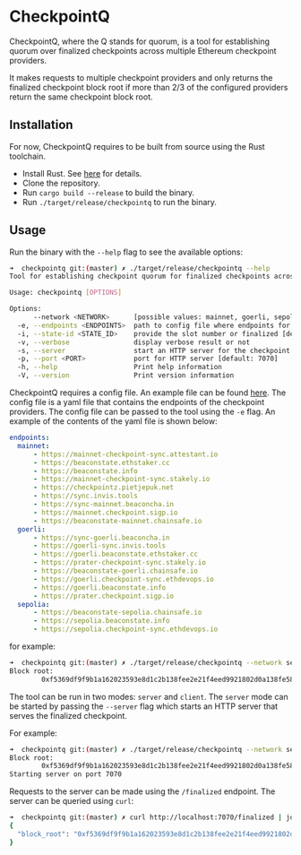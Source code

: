 # CheckpointQ

CheckpointQ, where the Q stands for quorum, is a tool for establishing quorum over finalized checkpoints across multiple
Ethereum checkpoint providers.

It makes requests to multiple checkpoint providers and only returns the finalized checkpoint block root if
more than 2/3 of the configured providers return the same checkpoint block root.

## Installation

For now, CheckpointQ requires to be built from source using the Rust toolchain.

- Install Rust. See [here](https://www.rust-lang.org/tools/install) for details.
- Clone the repository.
- Run `cargo build --release` to build the binary.
- Run `./target/release/checkpointq` to run the binary.

## Usage

Run the binary with the `--help` flag to see the available options:

```bash
➜  checkpointq git:(master) ✗ ./target/release/checkpointq --help
Tool for establishing checkpoint quorum for finalized checkpoints across multiple checkpoint providers

Usage: checkpointq [OPTIONS]

Options:
      --network <NETWORK>      [possible values: mainnet, goerli, sepolia]
  -e, --endpoints <ENDPOINTS>  path to config file where endpoints for network are listed. default is ./endpoint.yaml
  -i, --state-id <STATE_ID>    provide the slot number or finalized [default: finalized]
  -v, --verbose                display verbose result or not
  -s, --server                 start an HTTP server for the checkpoint data
  -p, --port <PORT>            port for HTTP server [default: 7070]
  -h, --help                   Print help information
  -V, --version                Print version information
```

CheckpointQ requires a config file. An example file can be found [here](./endpoints.yaml). The config file is a yaml file
that contains the endpoints of the checkpoint providers. The config file can be passed to the tool using the `-e` flag. An
example of the contents of the yaml file is shown below:

```yaml
endpoints:
  mainnet:
      - https://mainnet-checkpoint-sync.attestant.io
      - https://beaconstate.ethstaker.cc
      - https://beaconstate.info
      - https://mainnet-checkpoint-sync.stakely.io
      - https://checkpointz.pietjepuk.net
      - https://sync.invis.tools
      - https://sync-mainnet.beaconcha.in
      - https://mainnet.checkpoint.sigp.io
      - https://beaconstate-mainnet.chainsafe.io
  goerli:
      - https://sync-goerli.beaconcha.in
      - https://goerli-sync.invis.tools
      - https://goerli.beaconstate.ethstaker.cc
      - https://prater-checkpoint-sync.stakely.io
      - https://beaconstate-goerli.chainsafe.io
      - https://goerli.checkpoint-sync.ethdevops.io
      - https://goerli.beaconstate.info
      - https://prater.checkpoint.sigp.io
  sepolia:
      - https://beaconstate-sepolia.chainsafe.io
      - https://sepolia.beaconstate.info
      - https://sepolia.checkpoint-sync.ethdevops.io
```

for example:

```bash
➜  checkpointq git:(master) ✗ ./target/release/checkpointq --network sepolia --endpoints ./endpoints.yaml 
Block root:
        0xf5369df9f9b1a162023593e8d1c2b138fee2e21f4eed9921802d0a138fe5878c
```

The tool can be run in two modes: `server` and `client`. The `server` mode can be started by passing the `--server` flag
which starts an HTTP server that serves the finalized checkpoint.

For example:

```bash
➜  checkpointq git:(master) ✗ ./target/release/checkpointq --network sepolia --endpoints ./endpoints.yaml --server
Block root:
        0xf5369df9f9b1a162023593e8d1c2b138fee2e21f4eed9921802d0a138fe5878c
Starting server on port 7070
```

Requests to the server can be made using the `/finalized` endpoint. The server can be queried using `curl`:

```bash
➜  checkpointq git:(master) ✗ curl http://localhost:7070/finalized | jq
{
  "block_root": "0xf5369df9f9b1a162023593e8d1c2b138fee2e21f4eed9921802d0a138fe5878c"
}

```